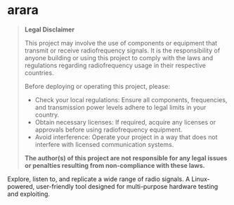 # arara

> **Legal Disclaimer**
> 
> This project may involve the use of components or equipment that
> transmit or receive radiofrequency signals. It is the responsibility
> of anyone building or using this project to comply with the laws and
> regulations regarding radiofrequency usage in their respective
> countries.
> 
> Before deploying or operating this project, please:
> 
> - Check your local regulations: Ensure all components, frequencies, and transmission power levels adhere to legal limits in your country.
> - Obtain necessary licenses: If required, acquire any licenses or approvals before using radiofrequency equipment.
> - Avoid interference: Operate your project in a way that does not interfere with licensed communication systems.
> 
> **The author(s) of this project are not responsible for any legal issues or penalties resulting from non-compliance with these laws.**

Explore, listen to, and replicate a wide range of radio signals. A Linux-powered, user-friendly tool designed for multi-purpose hardware testing and exploiting.
